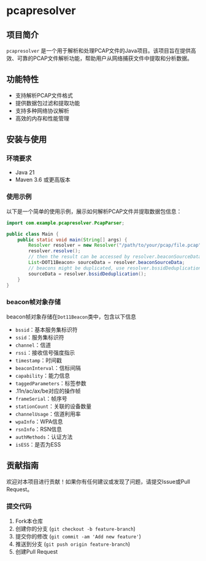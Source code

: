 # pcapresolver

## 项目简介
`pcapresolver` 是一个用于解析和处理PCAP文件的Java项目。该项目旨在提供高效、可靠的PCAP文件解析功能，帮助用户从网络捕获文件中提取和分析数据。

## 功能特性
- 支持解析PCAP文件格式
- 提供数据包过滤和提取功能
- 支持多种网络协议解析
- 高效的内存和性能管理

## 安装与使用
### 环境要求
- Java 21
- Maven 3.6 或更高版本

### 使用示例
以下是一个简单的使用示例，展示如何解析PCAP文件并提取数据包信息：
```java
import com.example.pcapresolver.PcapParser;

public class Main {
    public static void main(String[] args) {
        Resolver resolver = new Resolver("/path/to/your/pcap/file.pcap");
        resolver.resolve();
        // then the result can be accessed by resolver.beaconSourceData
        List<DOT11Beacon> sourceData = resolver.beaconSourceData;
        // beacons might be duplicated, use resolver.bssidDeduplication() to deduplicate
        sourceData = resolver.bssidDeduplication();
    }
}
```

### beacon帧对象存储

beacon帧对象存储在`Dot11Beacon`类中，包含以下信息
- `bssid`：基本服务集标识符
- `ssid`：服务集标识符
- `channel`：信道
- `rssi`：接收信号强度指示
- `timestamp`：时间戳
- `beaconInterval`：信标间隔
- `capability`：能力信息
- `taggedParameters`：标签参数
- .11n/ac/ax/be对应的操作帧
- `frameSerial`：帧序号
- `stationCount`：关联的设备数量
- `channelUsage`：信道利用率
- `wpaInfo`：WPA信息
- `rsnInfo`：RSN信息
- `authMethods`：认证方法
- `isESS`：是否为ESS

## 贡献指南
欢迎对本项目进行贡献！如果你有任何建议或发现了问题，请提交Issue或Pull Request。

### 提交代码
1. Fork本仓库
2. 创建你的分支 (`git checkout -b feature-branch`)
3. 提交你的修改 (`git commit -am 'Add new feature'`)
4. 推送到分支 (`git push origin feature-branch`)
5. 创建Pull Request